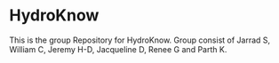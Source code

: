 # HydroKnow
This is the group Repository for HydroKnow. Group consist of Jarrad S, William C, Jeremy H-D, Jacqueline D, Renee G and Parth K. 
